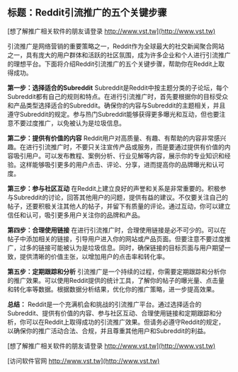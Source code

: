 ## **标题：Reddit引流推广的五个关键步骤**

[想了解推广相关软件的朋友请登录 http://www.vst.tw](http://www.vst.tw)

引流推广是网络营销的重要策略之一，Reddit作为全球最大的社交新闻聚合网站之一，具有庞大的用户群体和活跃的社区氛围，成为许多企业和个人进行引流推广的理想平台。下面将介绍Reddit引流推广的五个关键步骤，帮助你在Reddit上取得成功。

**第一步：选择适合的Subreddit**
Subreddit是Reddit中按主题分类的子论坛，每个Subreddit都有自己的规则和特点。在进行引流推广时，首先要根据你的目标受众和产品类型选择适合的Subreddit。确保你的内容与Subreddit的主题相关，并且遵守Subreddit的规定。参与热门Subreddit能够获得更多曝光和互动，但也要注意不要过度推广，以免被认为是垃圾信息。

**第二步：提供有价值的内容**
Reddit用户对高质量、有趣、有帮助的内容非常感兴趣。在进行引流推广时，不要只关注宣传产品或服务，而是要通过提供有价值的内容吸引用户。可以发布教程、案例分析、行业见解等内容，展示你的专业知识和经验。这样能够吸引更多的用户点击、评论、分享，进而提高你的品牌曝光和认可度。

**第三步：参与社区互动**
在Reddit上建立良好的声誉和关系是非常重要的。积极参与Subreddit的讨论，回答其他用户的问题，提供有益的建议。不仅要关注自己的帖子，还要积极关注其他人的帖子，并留下有质量的评论。通过互动，你可以建立信任和认可，吸引更多用户关注你的品牌和产品。

**第四步：合理使用链接**
在进行引流推广时，合理使用链接是必不可少的。可以在帖子中添加相关的链接，引导用户进入你的网站或产品页面。但要注意不要过度推广，过多的链接可能被认为是垃圾信息。同时，确保链接的目标页面与用户期望一致，提供清晰的价值主张，以增加用户的点击率和转化率。

**第五步：定期跟踪和分析**
引流推广是一个持续的过程，你需要定期跟踪和分析你的推广效果。可以使用Reddit提供的统计工具，了解你的帖子的曝光量、点击量和转化率等数据。根据数据分析结果，优化你的推广策略，进一步提高效果。

**总结：**
Reddit是一个充满机会和挑战的引流推广平台。通过选择适合的Subreddit、提供有价值的内容、参与社区互动、合理使用链接和定期跟踪和分析，你可以在Reddit上取得成功的引流推广效果。但请务必遵守Reddit的规定，以确保你的推广活动合法、合规，并且尊重其他用户和Subreddit的利益。

[想了解推广相关软件的朋友请登录 http://www.vst.tw](http://www.vst.tw)


[访问软件官网 http://www.vst.tw](http://www.vst.tw)
